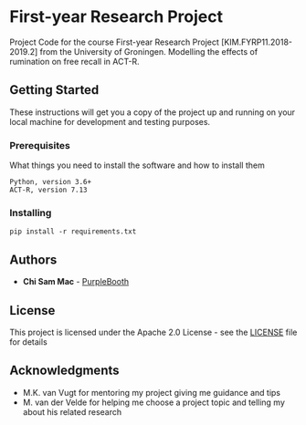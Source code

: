 # First-year Research Project

Project Code for the course First-year Research Project [KIM.FYRP11.2018-2019.2] from the University of Groningen. Modelling the effects of rumination on free recall in ACT-R.

## Getting Started

These instructions will get you a copy of the project up and running on your local machine for development and testing purposes. 

### Prerequisites

What things you need to install the software and how to install them

```
Python, version 3.6+
ACT-R, version 7.13
```

### Installing

```
pip install -r requirements.txt
```

## Authors

* **Chi Sam Mac** - [PurpleBooth](https://bitbucket.org/csmac/)

## License

This project is licensed under the Apache 2.0 License - see the [LICENSE](LICENSE) file for details

## Acknowledgments

* M.K. van Vugt for mentoring my project giving me guidance and tips
* M. van der Velde for helping me choose a project topic and telling my about his related research

